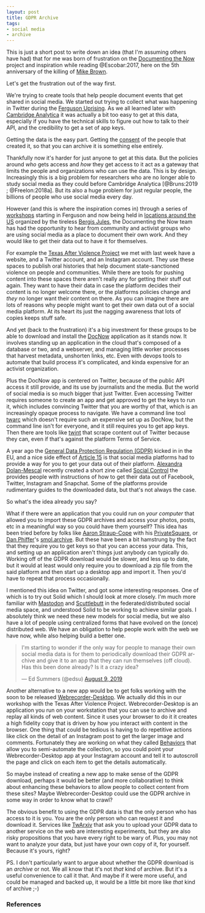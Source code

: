 ```yaml
---
layout: post
title: GDPR Archive
tags:
- social media
- archive
---
```


This is just a short post to write down an idea (that I'm assuming others have
had) that for me was born of frustration on the [Documenting the Now] project
and inspiration while reading @Escobar:2017, here on the 5th anniversary of the
killing of [Mike Brown].

Let's get the frustration out of the way first.

We're trying to create tools that help people document events that get shared in
social media. We started out trying to collect what was happening in Twitter
during the [Ferguson Uprising].  As we all learned later with [Cambridge
Analytica] it was actually a bit too easy to get at this data, especially if you
have the technical skills to figure out how to talk to their API, and the
credibility to get a set of app keys.

Getting the data is the easy part. Getting the [consent] of the people that
created it, so that you can archive it is something else entirely.

Thankfully now it's harder for just anyone to get at this data. But the policies
around *who* gets access and *how* they get access to it act as a gateway that
limits the people and organizations who can use the data. This is by design.
Increasingly this is a big problem for researchers who are no longer able to
study social media as they could before Cambridge Analytica [@Bruns:2019 ;
@Freelon:2018a].  But its also a huge problem for just regular people, the
billions of people who use social media every day.

However (and this is where the inspiration comes in) through a series of
[workshops] starting in Ferguson and now being held in [locations around the US]
organized by the tireless [Bergis Jules], the Documenting the Now team has had
the opportunity to hear from community and activist groups who are using social
media as a place to document their own work. And they would like to get their
data out to have it for themselves.

For example the [Texas After Violence Project] we met with last week have a
website, and a Twitter account, and an Instagram account. They use these spaces
to publish oral histories that help document state-sanctioned violence on people
and communities. While there are tools for pushing content into these spaces
there aren't really any for getting their stuff out again. They want to have
their data in case the platform decides their content is no longer welcome
there, or the platforms policies change and *they* no longer want their content
on there. As you can imagine there are lots of reasons why people might want to
get their own data out of a social media platform. At its heart its just the
nagging awareness that lots of copies keeps stuff safe.

And yet (back to the frustration) it's a big investment for these groups to be
able to download and install the [DocNow] application as it stands now. It
involves standing up an application in the cloud that's composed of a database
or two, and a webserver, and managing little worker processes that harvest
metadata, unshorten links, etc. Even with devops tools to automate that build
process it's complicated, and kinda expensive for an activist organization.

Plus the DocNow app is centered on Twitter, because of the public API access it
still provide, and its use by journalists and the media. But the world of social
media is so much bigger that just Twitter. Even accessing Twitter requires
someone to create an app and get approved to get the keys to run it, which
includes convincing Twitter that you are worthy of that, which is an
increasingly opaque process to navigate.  We have a command line tool [twarc]
which doesn't require such an expensive set up as DocNow, but the command line
isn't for everyone, and it still requires you to get app keys. Then there are
tools like [twint] that scrape content out of Twitter because they can, even if
that's against the platform Terms of Service.

A year ago the [General Data Protection Regulation (GDPR)] kicked in in the EU,
and a nice side effect of [Article 15] is that social media platforms had to
provide a way for you to get your data out of their platform. [Alexandra
Dolan-Mescal] recently created a short zine called [Social Control] the provides
people with instructions of how to get their data out of Facebook, Twitter,
Instagram and Snapchat. Some of the platforms provide rudimentary guides to the
downloaded data, but that's not always the case.

So what's the idea already you say?

What if there were an application that you could run on *your computer* that
allowed you to import these GDPR archives and access your photos, posts, etc in
a meaningful way so you could have them yourself? This idea has been tried
before by folks like [Aaron Straup-Cope] with his [PrivateSquare], or [Dan
Phiffer]'s [smol.archive]. But these have been a bit hamstrung by the fact that
they require you to get keys so that you can access your data. This, and setting
up an application aren't things just anybody can typically do. Working off of
the GDPR download would be slower, and less up to date, but it would at least
would only require you to download a zip file from the said platform and then
start up a desktop app and import it. Then you'd have to repeat that process
occasionally. 

I mentioned this idea on Twitter, and got some interesting responses. One of
which is to try out Solid which I should look at more closely. I'm much more
familiar with [Mastodon] and [Scuttlebutt] in the federated/distributed social
media space, and understood Solid to be working to achieve similar goals.  I
absolutely think we need these new models for social media, but we also have a
lot of people using centralized forms that have evolved on the (once)
distributed web. We have an obligation to help people work with the web we have
now, while also helping build a better one.

<blockquote class="twitter-tweet"><p lang="en" dir="ltr">I&#39;m starting to wonder if the only way for people to manage their own social media data is for them to periodically download their GDPR archive and give it to an app that they can run themselves (off cloud). Has this been done already? Is it a crazy idea?</p>&mdash; Ed Summers (@edsu) <a href="https://twitter.com/edsu/status/1159835291198328832?ref_src=twsrc%5Etfw">August 9, 2019</a></blockquote> <script async src="https://platform.twitter.com/widgets.js" charset="utf-8"></script> 

Another alternative to a new app would be to get folks working with the soon to
be released [Webrecorder-Desktop]. We actually did this in our workshop with the
Texas After Violence Project. Webrecorder-Desktop is an application you run on
your workstation that you can use to archive and replay all kinds of web
content.  Since it uses your browser to do it it creates a high fidelity copy
that is driven by how you interact with content in the browser.  One thing that
could be tedious is having to do repetitive actions like click on the detail of
an Instagram post to get the larger image and comments.  Fortunately they are
working on what they called [Behaviors] that allow you to semi-automate the
collection, so you could point your Webrecorder-Desktop app at your Instagram
account and tell it to autoscroll the page and click on each item to get the
details automatically.

So maybe instead of creating a new app to make sense of the GDPR download,
perhaps it would be better (and more collaborative) to think about enhancing
these behaviors to allow people to collect content from these sites? Maybe
Webrecorder-Desktop could use the GDPR archive in some way in order to know what
to crawl?

The obvious benefit to using the GDPR data is that the only person who has
access to it is you. You are the only person who can request it and download it.
Services like [TwArxiv] that ask you to upload your GDPR data to another service
on the web are interesting experiments, but they are also risky propositions
that you have every right to be wary of. Plus, you may not want to analyze your
data, but just have your own copy of it, for yourself. Because it's yours,
right? 

PS. I don't particularly want to argue about whether the GDPR download is an
*archive* or not.  We all know that it's not *that* kind of archive. But it's a
useful convenience to call it that. And maybe if it were more useful, and could
be managed and backed up, it would be a little bit more like *that* kind of
archive ;-)

### References

[Documenting the Now]: https://www.docnow.io

[locations around the US]: https://twitter.com/documentnow/status/1110555760948199425

[PrivateSquare]: http://straup.github.io/privatesquare/

[Bergis Jules]: http://straup.github.io/privatesquare/

[workshops]: https://www.docnow.io/#meetings

[Alexandra Dolan-Mescal]: https://twitter.com/fromADMwithlove/

[Article 15]: https://gdpr-info.eu/art-15-gdpr/

[Social Control]: https://www.docnow.io/workshops/social-control-2019/

[Dan Phiffer]: https://twitter.com/dphiffer

[Aaron Straup-Cope]: https://twitter.com/thisisaaronland

[Webrecorder-Desktop]: https://github.com/webrecorder/webrecorder-desktop/

[Behaviors]: https://github.com/webrecorder/behaviors

[Mike Brown]: https://en.wikipedia.org/wiki/Shooting_of_Michael_Brown

[Ferguson Uprising]: https://en.wikipedia.org/wiki/Ferguson_unrest

[Cambridge Analytica]: https://en.wikipedia.org/wiki/Facebook%E2%80%93Cambridge_Analytica_data_scandal

[Texas After Violence Project]: http://texasafterviolence.org/

[DocNow]: https://github.com/docnow/docnow

[General Data Protection Regulation (GDPR)]: https://en.wikipedia.org/wiki/General_Data_Protection_Regulation

[Mastodon]: https://en.wikipedia.org/wiki/Mastodon_(software)

[Scuttlebutt]: https://www.scuttlebutt.nz/

[consent]: https://news.docnow.io/designing-for-consent-2f9e9cb2ab4f

[TwArxiv]: https://twtr-analyser.herokuapp.com/users/

[twarc]: https://github.com/docnow/twarc

[twint]: https://github.com/twintproject/twint

[smol.archive]: https://github.com/smoldata/smol.archive
